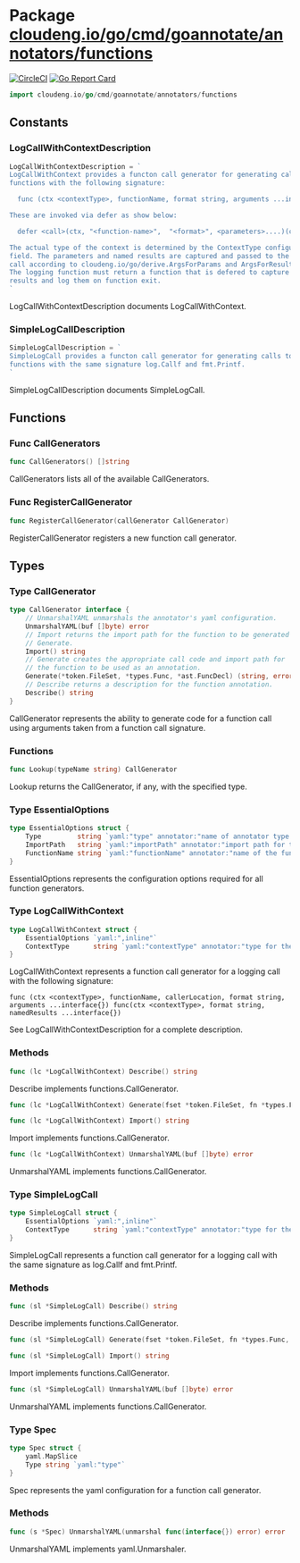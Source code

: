 # Package [cloudeng.io/go/cmd/goannotate/annotators/functions](https://pkg.go.dev/cloudeng.io/go/cmd/goannotate/annotators/functions?tab=doc)
[![CircleCI](https://circleci.com/gh/cloudengio/go.gotools.svg?style=svg)](https://circleci.com/gh/cloudengio/go.gotools) [![Go Report Card](https://goreportcard.com/badge/cloudeng.io/go/cmd/goannotate/annotators/functions)](https://goreportcard.com/report/cloudeng.io/go/cmd/goannotate/annotators/functions)

```go
import cloudeng.io/go/cmd/goannotate/annotators/functions
```


## Constants
### LogCallWithContextDescription
```go
LogCallWithContextDescription = `
LogCallWithContext provides a functon call generator for generating calls to
functions with the following signature:

  func (ctx <contextType>, functionName, format string, arguments ...interface{}) func(ctx <contextType>, format string, namedResults ...interface{}) 

These are invoked via defer as show below:

  defer <call>(ctx, "<function-name>",  "<format>", <parameters>....)(ctx, "<format>", <results>)

The actual type of the context is determined by the ContextType configuration
field. The parameters and named results are captured and passed to the logging
call according to cloudeng.io/go/derive.ArgsForParams and ArgsForResults.
The logging function must return a function that is defered to capture named
results and log them on function exit.
`

```
LogCallWithContextDescription documents LogCallWithContext.

### SimpleLogCallDescription
```go
SimpleLogCallDescription = `
SimpleLogCall provides a functon call generator for generating calls to
functions with the same signature log.Callf and fmt.Printf.
`

```
SimpleLogCallDescription documents SimpleLogCall.



## Functions
### Func CallGenerators
```go
func CallGenerators() []string
```
CallGenerators lists all of the available CallGenerators.

### Func RegisterCallGenerator
```go
func RegisterCallGenerator(callGenerator CallGenerator)
```
RegisterCallGenerator registers a new function call generator.



## Types
### Type CallGenerator
```go
type CallGenerator interface {
	// UnmarshalYAML unmarshals the annotator's yaml configuration.
	UnmarshalYAML(buf []byte) error
	// Import returns the import path for the function to be generated by
	// Generate.
	Import() string
	// Generate creates the appropriate call code and import path for
	// the function to be used as an annotation.
	Generate(*token.FileSet, *types.Func, *ast.FuncDecl) (string, error)
	// Describe returns a description for the function annotation.
	Describe() string
}
```
CallGenerator represents the ability to generate code for a function call
using arguments taken from a function call signature.

### Functions

```go
func Lookup(typeName string) CallGenerator
```
Lookup returns the CallGenerator, if any, with the specified type.




### Type EssentialOptions
```go
type EssentialOptions struct {
	Type         string `yaml:"type" annotator:"name of annotator type."`
	ImportPath   string `yaml:"importPath" annotator:"import path for the logging function."`
	FunctionName string `yaml:"functionName" annotator:"name of the function to be invoked."`
}
```
EssentialOptions represents the configuration options required for all
function generators.


### Type LogCallWithContext
```go
type LogCallWithContext struct {
	EssentialOptions `yaml:",inline"`
	ContextType      string `yaml:"contextType" annotator:"type for the context parameter and result."`
}
```
LogCallWithContext represents a function call generator for a logging call
with the following signature:

    func (ctx <contextType>, functionName, callerLocation, format string, arguments ...interface{}) func(ctx <contextType>, format string, namedResults ...interface{})

See LogCallWithContextDescription for a complete description.

### Methods

```go
func (lc *LogCallWithContext) Describe() string
```
Describe implements functions.CallGenerator.


```go
func (lc *LogCallWithContext) Generate(fset *token.FileSet, fn *types.Func, decl *ast.FuncDecl) (string, error)
```


```go
func (lc *LogCallWithContext) Import() string
```
Import implements functions.CallGenerator.


```go
func (lc *LogCallWithContext) UnmarshalYAML(buf []byte) error
```
UnmarshalYAML implements functions.CallGenerator.




### Type SimpleLogCall
```go
type SimpleLogCall struct {
	EssentialOptions `yaml:",inline"`
	ContextType      string `yaml:"contextType" annotator:"type for the context parameter and result."`
}
```
SimpleLogCall represents a function call generator for a logging call with
the same signature as log.Callf and fmt.Printf.

### Methods

```go
func (sl *SimpleLogCall) Describe() string
```
Describe implements functions.CallGenerator.


```go
func (sl *SimpleLogCall) Generate(fset *token.FileSet, fn *types.Func, decl *ast.FuncDecl) (string, error)
```


```go
func (sl *SimpleLogCall) Import() string
```
Import implements functions.CallGenerator.


```go
func (sl *SimpleLogCall) UnmarshalYAML(buf []byte) error
```
UnmarshalYAML implements functions.CallGenerator.




### Type Spec
```go
type Spec struct {
	yaml.MapSlice
	Type string `yaml:"type"`
}
```
Spec represents the yaml configuration for a function call generator.

### Methods

```go
func (s *Spec) UnmarshalYAML(unmarshal func(interface{}) error) error
```
UnmarshalYAML implements yaml.Unmarshaler.







